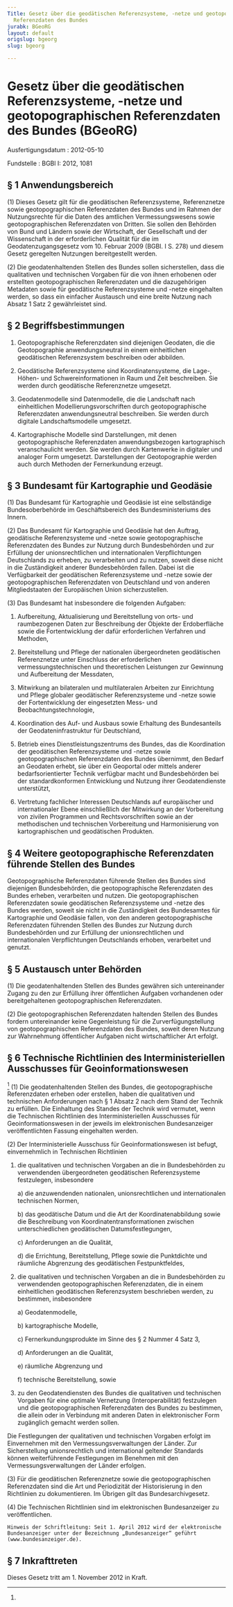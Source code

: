 ```yaml
---
Title: Gesetz über die geodätischen Referenzsysteme, -netze und geotopographischen
  Referenzdaten des Bundes
jurabk: BGeoRG
layout: default
origslug: bgeorg
slug: bgeorg

---
```


# Gesetz über die geodätischen Referenzsysteme, -netze und geotopographischen Referenzdaten des Bundes (BGeoRG)

Ausfertigungsdatum
:   2012-05-10

Fundstelle
:   BGBl I: 2012, 1081

## § 1 Anwendungsbereich

(1) Dieses Gesetz gilt für die geodätischen Referenzsysteme,
Referenznetze sowie geotopographischen Referenzdaten des Bundes und im
Rahmen der Nutzungsrechte für die Daten des amtlichen
Vermessungswesens sowie geotopographischen Referenzdaten von Dritten.
Sie sollen den Behörden von Bund und Ländern sowie der Wirtschaft, der
Gesellschaft und der Wissenschaft in der erforderlichen Qualität für
die im Geodatenzugangsgesetz vom 10. Februar 2009 (BGBl. I S. 278) und
diesem Gesetz geregelten Nutzungen bereitgestellt werden.

(2) Die geodatenhaltenden Stellen des Bundes sollen sicherstellen,
dass die qualitativen und technischen Vorgaben für die von ihnen
erhobenen oder erstellten geotopographischen Referenzdaten und die
dazugehörigen Metadaten sowie für geodätische Referenzsysteme und
-netze eingehalten werden, so dass ein einfacher Austausch und eine
breite Nutzung nach Absatz 1 Satz 2 gewährleistet sind.

## § 2 Begriffsbestimmungen


1.  Geotopographische Referenzdaten sind diejenigen Geodaten, die die
    Geotopographie anwendungsneutral in einem einheitlichen geodätischen
    Referenzsystem beschreiben oder abbilden.


2.  Geodätische Referenzsysteme sind Koordinatensysteme, die Lage-, Höhen-
    und Schwereinformationen in Raum und Zeit beschreiben. Sie werden
    durch geodätische Referenznetze umgesetzt.


3.  Geodatenmodelle sind Datenmodelle, die die Landschaft nach
    einheitlichen Modellierungsvorschriften durch geotopographische
    Referenzdaten anwendungsneutral beschreiben. Sie werden durch digitale
    Landschaftsmodelle umgesetzt.


4.  Kartographische Modelle sind Darstellungen, mit denen
    geotopographische Referenzdaten anwendungsbezogen kartographisch
    veranschaulicht werden. Sie werden durch Kartenwerke in digitaler und
    analoger Form umgesetzt. Darstellungen der Geotopographie werden auch
    durch Methoden der Fernerkundung erzeugt.

## § 3 Bundesamt für Kartographie und Geodäsie

(1) Das Bundesamt für Kartographie und Geodäsie ist eine selbständige
Bundesoberbehörde im Geschäftsbereich des Bundesministeriums des
Innern.

(2) Das Bundesamt für Kartographie und Geodäsie hat den Auftrag,
geodätische Referenzsysteme und -netze sowie geotopographische
Referenzdaten des Bundes zur Nutzung durch Bundesbehörden und zur
Erfüllung der unionsrechtlichen und internationalen Verpflichtungen
Deutschlands zu erheben, zu verarbeiten und zu nutzen, soweit diese
nicht in die Zuständigkeit anderer Bundesbehörden fallen. Dabei ist
die Verfügbarkeit der geodätischen Referenzsysteme und -netze sowie
der geotopographischen Referenzdaten von Deutschland und von anderen
Mitgliedstaaten der Europäischen Union sicherzustellen.

(3) Das Bundesamt hat insbesondere die folgenden Aufgaben:

1.  Aufbereitung, Aktualisierung und Bereitstellung von orts- und
    raumbezogenen Daten zur Beschreibung der Objekte der Erdoberfläche
    sowie die Fortentwicklung der dafür erforderlichen Verfahren und
    Methoden,


2.  Bereitstellung und Pflege der nationalen übergeordneten geodätischen
    Referenznetze unter Einschluss der erforderlichen
    vermessungstechnischen und theoretischen Leistungen zur Gewinnung und
    Aufbereitung der Messdaten,


3.  Mitwirkung an bilateralen und multilateralen Arbeiten zur Einrichtung
    und Pflege globaler geodätischer Referenzsysteme und -netze sowie der
    Fortentwicklung der eingesetzten Mess- und Beobachtungstechnologie,


4.  Koordination des Auf- und Ausbaus sowie Erhaltung des Bundesanteils
    der Geodateninfrastruktur für Deutschland,


5.  Betrieb eines Dienstleistungszentrums des Bundes, das die Koordination
    der geodätischen Referenzsysteme und -netze sowie geotopographischen
    Referenzdaten des Bundes übernimmt, den Bedarf an Geodaten erhebt, sie
    über ein Geoportal oder mittels anderer bedarfsorientierter Technik
    verfügbar macht und Bundesbehörden bei der standardkonformen
    Entwicklung und Nutzung ihrer Geodatendienste unterstützt,


6.  Vertretung fachlicher Interessen Deutschlands auf europäischer und
    internationaler Ebene einschließlich der Mitwirkung an der
    Vorbereitung von zivilen Programmen und Rechtsvorschriften sowie an
    der methodischen und technischen Vorbereitung und Harmonisierung von
    kartographischen und geodätischen Produkten.

## § 4 Weitere geotopographische Referenzdaten führende Stellen des Bundes

Geotopographische Referenzdaten führende Stellen des Bundes sind
diejenigen Bundesbehörden, die geotopographische Referenzdaten des
Bundes erheben, verarbeiten und nutzen. Die geotopographischen
Referenzdaten sowie geodätischen Referenzsysteme und -netze des Bundes
werden, soweit sie nicht in die Zuständigkeit des Bundesamtes für
Kartographie und Geodäsie fallen, von den anderen geotopographische
Referenzdaten führenden Stellen des Bundes zur Nutzung durch
Bundesbehörden und zur Erfüllung der unionsrechtlichen und
internationalen Verpflichtungen Deutschlands erhoben, verarbeitet und
genutzt.

## § 5 Austausch unter Behörden

(1) Die geodatenhaltenden Stellen des Bundes gewähren sich
untereinander Zugang zu den zur Erfüllung ihrer öffentlichen Aufgaben
vorhandenen oder bereitgehaltenen geotopographischen Referenzdaten.

(2) Die geotopographischen Referenzdaten haltenden Stellen des Bundes
fordern untereinander keine Gegenleistung für die Zurverfügungstellung
von geotopographischen Referenzdaten des Bundes, soweit deren Nutzung
zur Wahrnehmung öffentlicher Aufgaben nicht wirtschaftlicher Art
erfolgt.

## § 6 Technische Richtlinien des Interministeriellen Ausschusses für Geoinformationswesen

[^F776484_01_BJNR108100012BJNE000600000]
(1) Die geodatenhaltenden Stellen des Bundes, die geotopographische
Referenzdaten erheben oder erstellen, haben die qualitativen und
technischen Anforderungen nach § 1 Absatz 2 nach dem Stand der Technik
zu erfüllen. Die Einhaltung des Standes der Technik wird vermutet,
wenn die Technischen Richtlinien des Interministeriellen Ausschusses
für Geoinformationswesen in der jeweils im elektronischen
Bundesanzeiger
veröffentlichten Fassung eingehalten werden.

(2) Der Interministerielle Ausschuss für Geoinformationswesen ist
befugt, einvernehmlich in Technischen Richtlinien

1.  die qualitativen und technischen Vorgaben an die in Bundesbehörden zu
    verwendenden übergeordneten geodätischen Referenzsysteme festzulegen,
    insbesondere

    a)  die anzuwendenden nationalen, unionsrechtlichen und internationalen
        technischen Normen,


    b)  das geodätische Datum und die Art der Koordinatenabbildung sowie die
        Beschreibung von Koordinatentransformationen zwischen
        unterschiedlichen geodätischen Datumsfestlegungen,


    c)  Anforderungen an die Qualität,


    d)  die Errichtung, Bereitstellung, Pflege sowie die Punktdichte und
        räumliche Abgrenzung des geodätischen Festpunktfeldes,





2.  die qualitativen und technischen Vorgaben an die in Bundesbehörden zu
    verwendenden geotopographischen Referenzdaten, die in einem
    einheitlichen geodätischen Referenzsystem beschrieben werden, zu
    bestimmen, insbesondere

    a)  Geodatenmodelle,


    b)  kartographische Modelle,


    c)  Fernerkundungsprodukte im Sinne des § 2 Nummer 4 Satz 3,


    d)  Anforderungen an die Qualität,


    e)  räumliche Abgrenzung und


    f)  technische Bereitstellung, sowie





3.  zu den Geodatendiensten des Bundes die qualitativen und technischen
    Vorgaben für eine optimale Vernetzung (Interoperabilität) festzulegen
    und die geotopographischen Referenzdaten des Bundes zu bestimmen, die
    allein oder in Verbindung mit anderen Daten in elektronischer Form
    zugänglich gemacht werden sollen.



Die Festlegungen der qualitativen und technischen Vorgaben erfolgt im
Einvernehmen mit den Vermessungsverwaltungen der Länder. Zur
Sicherstellung unionsrechtlich und international geltender Standards
können weiterführende Festlegungen im Benehmen mit den
Vermessungsverwaltungen der Länder erfolgen.

(3) Für die geodätischen Referenznetze sowie die geotopographischen
Referenzdaten sind die Art und Periodizität der Historisierung in den
Richtlinien zu dokumentieren. Im Übrigen gilt das Bundesarchivgesetz.

(4) Die Technischen Richtlinien sind im elektronischen Bundesanzeiger
zu veröffentlichen.

    Hinweis der Schriftleitung: Seit 1. April 2012 wird der elektronische
    Bundesanzeiger unter der Bezeichnung „Bundesanzeiger“ geführt
    (www.bundesanzeiger.de).
[^F776484_01_BJNR108100012BJNE000600000]: 

## § 7 Inkrafttreten

Dieses Gesetz tritt am 1. November 2012 in Kraft.

